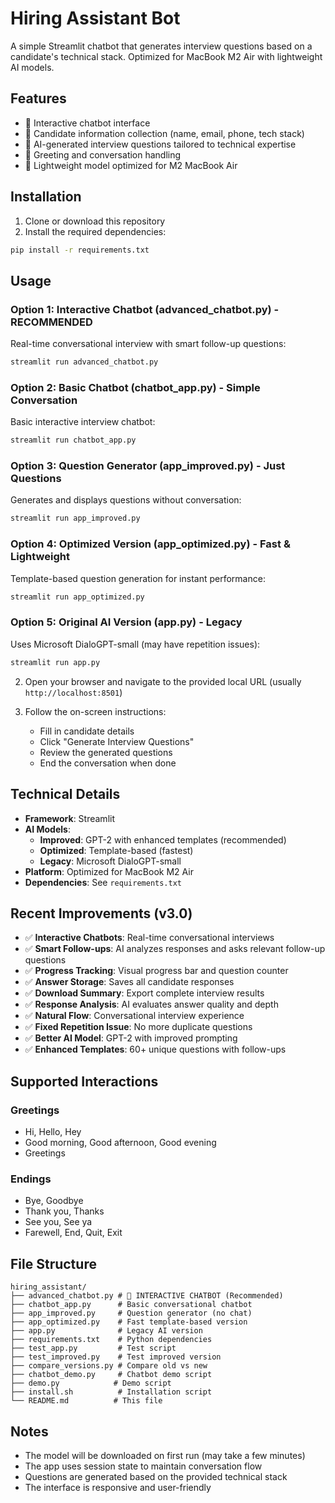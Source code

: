 # Hiring Assistant Bot

A simple Streamlit chatbot that generates interview questions based on a candidate's technical stack. Optimized for MacBook M2 Air with lightweight AI models.

## Features

- 🤖 Interactive chatbot interface
- 📝 Candidate information collection (name, email, phone, tech stack)
- 🎯 AI-generated interview questions tailored to technical expertise
- 💬 Greeting and conversation handling
- 🚀 Lightweight model optimized for M2 MacBook Air

## Installation

1. Clone or download this repository
2. Install the required dependencies:
```bash
pip install -r requirements.txt
```

## Usage

### Option 1: Interactive Chatbot (advanced_chatbot.py) - **RECOMMENDED**
Real-time conversational interview with smart follow-up questions:
```bash
streamlit run advanced_chatbot.py
```

### Option 2: Basic Chatbot (chatbot_app.py) - Simple Conversation
Basic interactive interview chatbot:
```bash
streamlit run chatbot_app.py
```

### Option 3: Question Generator (app_improved.py) - Just Questions
Generates and displays questions without conversation:
```bash
streamlit run app_improved.py
```

### Option 4: Optimized Version (app_optimized.py) - Fast & Lightweight
Template-based question generation for instant performance:
```bash
streamlit run app_optimized.py
```

### Option 5: Original AI Version (app.py) - Legacy
Uses Microsoft DialoGPT-small (may have repetition issues):
```bash
streamlit run app.py
```

2. Open your browser and navigate to the provided local URL (usually `http://localhost:8501`)

3. Follow the on-screen instructions:
   - Fill in candidate details
   - Click "Generate Interview Questions"
   - Review the generated questions
   - End the conversation when done

## Technical Details

- **Framework**: Streamlit
- **AI Models**: 
  - **Improved**: GPT-2 with enhanced templates (recommended)
  - **Optimized**: Template-based (fastest)
  - **Legacy**: Microsoft DialoGPT-small
- **Platform**: Optimized for MacBook M2 Air
- **Dependencies**: See `requirements.txt`

## Recent Improvements (v3.0)

- ✅ **Interactive Chatbots**: Real-time conversational interviews
- ✅ **Smart Follow-ups**: AI analyzes responses and asks relevant follow-up questions
- ✅ **Progress Tracking**: Visual progress bar and question counter
- ✅ **Answer Storage**: Saves all candidate responses
- ✅ **Download Summary**: Export complete interview results
- ✅ **Response Analysis**: AI evaluates answer quality and depth
- ✅ **Natural Flow**: Conversational interview experience
- ✅ **Fixed Repetition Issue**: No more duplicate questions
- ✅ **Better AI Model**: GPT-2 with improved prompting
- ✅ **Enhanced Templates**: 60+ unique questions with follow-ups

## Supported Interactions

### Greetings
- Hi, Hello, Hey
- Good morning, Good afternoon, Good evening
- Greetings

### Endings
- Bye, Goodbye
- Thank you, Thanks
- See you, See ya
- Farewell, End, Quit, Exit

## File Structure

```
hiring_assistant/
├── advanced_chatbot.py # 🤖 INTERACTIVE CHATBOT (Recommended)
├── chatbot_app.py      # Basic conversational chatbot
├── app_improved.py     # Question generator (no chat)
├── app_optimized.py    # Fast template-based version
├── app.py              # Legacy AI version
├── requirements.txt    # Python dependencies
├── test_app.py         # Test script
├── test_improved.py    # Test improved version
├── compare_versions.py # Compare old vs new
├── chatbot_demo.py     # Chatbot demo script
├── demo.py            # Demo script
├── install.sh          # Installation script
└── README.md          # This file
```

## Notes

- The model will be downloaded on first run (may take a few minutes)
- The app uses session state to maintain conversation flow
- Questions are generated based on the provided technical stack
- The interface is responsive and user-friendly
